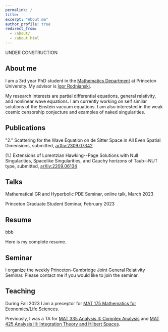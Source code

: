 ```yaml
---
permalink: /
title: 
excerpt: "About me"
author_profile: true
redirect_from: 
  - /about/
  - /about.html
---
```


UNDER CONSTRUCTION

## About me

I am a 3rd year PhD student in the [Mathematics Department](https://www.math.princeton.edu/) at Princeton University. My advisor is [Igor Rodnianski](https://www.math.princeton.edu/people/igor-rodnianski).

My research interests are partial differential equations, general relativity, and nonlinear wave equations. I am currently working on self similar solutions of the Einstein vacuum equations. I am also interested in the weak cosmic censorship conjecture and examples of naked singularities.

## Publications

"2." Scattering for the Wave Equation on de Sitter Space in All Even Spatial Dimensions, submitted, [arXiv:2309.07342](https://arxiv.org/abs/2309.07342)

(1.) Extensions of Lorentzian Hawking--Page Solutions with Null Singularities, Spacelike Singularities, and Cauchy horizons of Taub--NUT type, submitted, [arXiv:2209.06134](https://arxiv.org/abs/2209.06134)
 

## Talks

Mathematical GR and Hyperbolic PDE Seminar, online talk, March 2023

Princeton Graduate Student Seminar, February 2023

## Resume
bbb

Here is my complete resume.

## Seminar
I organize the weekly Princeton-Cambridge Joint General Relativity Seminar. Please contact me if you would like to join the seminar.

## Teaching
During Fall 2023 I am a preceptor for [MAT 175 Mathematics for Economics/Life Sciences](https://registrar.princeton.edu/course-offerings/course-details?term=1242&courseid=012060).

Previously, I was a TA for [MAT 335 Analysis II: Complex Analysis](https://registrar.princeton.edu/course-offerings/course-details?term=1242&courseid=004194) and [MAT 425 Analysis III: Integration Theory and Hilbert Spaces](https://registrar.princeton.edu/course-offerings/course-details?term=1234&courseid=008172).

